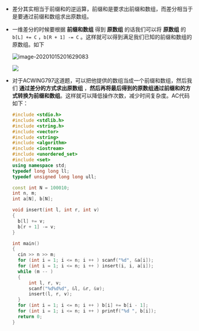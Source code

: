 + 差分其实相当于前缀和的逆运算，前缀和是要求出前缀和数组，而差分相当于是要通过前缀和数组求出原数组。

+ 一维差分的时候要根据 **前缀和数组** 得到 **原数组** 的话我们可以将 **原数组** 的 `b[L] += C` ，`b[R + 1] -= C` 。这样就可以得到满足我们已知的前缀和数组的原数组。如下

  ![image-20201015201629083](https://cdn.jsdelivr.net/gh/smallzhong/picgo-pic-bed/image-20201015201629083.png)

  ![](https://cdn.jsdelivr.net/gh/smallzhong/picgo-pic-bed/image-20201015202726902.png)

+ 对于ACWING797这道题，可以把他提供的数组当成一个前缀和数组，然后我们 **通过差分的方式求出原数组** ，**然后再将最后得到的原数组通过前缀和的方式转换为前缀和数组**。这样就可以降低操作次数，减少时间复杂度。AC代码如下：

  ```cpp
  #include <stdio.h>
  #include <stdlib.h>
  #include <string.h>
  #include <vector>
  #include <string>
  #include <algorithm>
  #include <iostream>
  #include <unordered_set>
  #include <set>
  using namespace std;
  typedef long long ll;
  typedef unsigned long long ull;
  
  const int N = 100010;
  int n, m;
  int a[N], b[N];
  
  void insert(int l, int r, int v)
  {
  	b[l] += v;
  	b[r + 1] -= v;
  }
  
  int main()
  {
  	cin >> n >> m;
  	for (int i = 1; i <= n; i ++ ) scanf("%d", &a[i]);
  	for (int i = 1; i <= n; i ++ ) insert(i, i, a[i]);
  	while (m -- )
  	{
  		int l, r, v;
  		scanf("%d%d%d", &l, &r, &v);
  		insert(l, r, v);
  	}
  	for (int i = 1; i <= n; i ++ ) b[i] += b[i - 1];
  	for (int i = 1; i <= n; i ++ ) printf("%d ", b[i]);
  	return 0;
  }
  ```

  

  